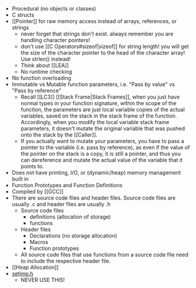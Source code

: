 * Procedural (no objects or classes)
* C structs
* [[Pointer]] for raw memory access instead of arrays, references, or strings
	* never forget that strings don't exist. always remember you are handling character pointers!
	* don't use [[C Operators#sizeof|sizeof]] for string length! you will get the size of the character pointer to the head of the character array! Use strlen() instead!
	* Think about [[LEA]]
	* No runtime checking
* No function overloading
* Immutable vs Mutable function parameters, i.e. "Pass by value" vs "Pass by reference"
	* Recall [[LC3]] [[Stack Frame|Stack Frames]], when you just have normal types in your function signature, within the scope of the function, the parameters are just local variable copies of the actual variables, saved on the stack in the stack frame of the function. Accordingly, when you modify the local variable stack frame parameters, it doesn't mutate the original variable that was pushed onto the stack by the [[Caller]].
	* If you actually want to mutate your parameters, you have to pass a pointer to the variable (i.e. pass by reference), as even if the value of the pointer on the stack is a copy, it is still a pointer, and thus you can dereference and mutate the actual value of the variable that it points to.
* Does not have printing, I/O, or (dynamic/heap) memory management built in
* Function Prototypes and Function Definitions
* Compiled by [[GCC]]
* There are source code files and header files. Source code files are usually .c and header files are usually .h
	* Source code files
		* definitions (allocation of storage)
		* functions
	* Header files
		* Declarations (no storage allocation)
		* Macros
		* Function prototypes
	* All source code files that use functions from a source code file need to include the respective header file. 
* [[Heap Allocation]]
* [setjmp.h](https://en.cppreference.com/w/cpp/utility/program/setjmp)
	* NEVER USE THIS!
